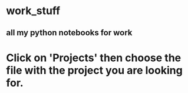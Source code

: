 # work_stuff
all my python notebooks for work
---
# Click on 'Projects' then choose the file with the project you are looking for.
